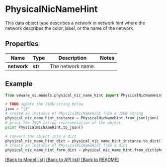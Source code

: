 # PhysicalNicNameHint

This data object type describes a network in network hint where the network describes the color, label, or the name of the network. 

## Properties
Name | Type | Description | Notes
------------ | ------------- | ------------- | -------------
**network** | **str** | The network name.  | 

## Example

```python
from vmware_vi.models.physical_nic_name_hint import PhysicalNicNameHint

# TODO update the JSON string below
json = "{}"
# create an instance of PhysicalNicNameHint from a JSON string
physical_nic_name_hint_instance = PhysicalNicNameHint.from_json(json)
# print the JSON string representation of the object
print PhysicalNicNameHint.to_json()

# convert the object into a dict
physical_nic_name_hint_dict = physical_nic_name_hint_instance.to_dict()
# create an instance of PhysicalNicNameHint from a dict
physical_nic_name_hint_form_dict = physical_nic_name_hint.from_dict(physical_nic_name_hint_dict)
```
[[Back to Model list]](../README.md#documentation-for-models) [[Back to API list]](../README.md#documentation-for-api-endpoints) [[Back to README]](../README.md)


